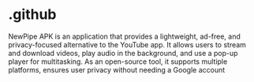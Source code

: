 # .github
NewPipe APK is an application that provides a lightweight, ad-free, and privacy-focused alternative to the YouTube app. It allows users to stream and download videos, play audio in the background, and use a pop-up player for multitasking. As an open-source tool, it supports multiple platforms, ensures user privacy without needing a Google account
